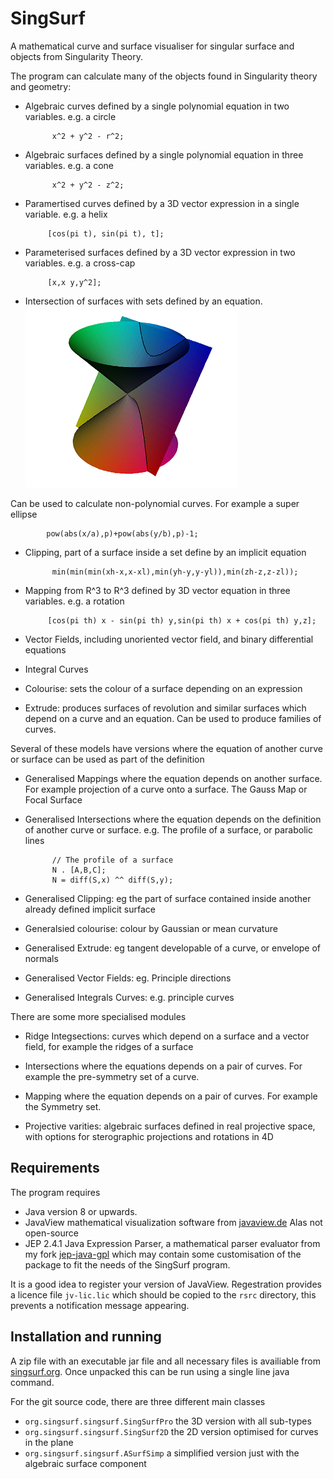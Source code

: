 # SingSurf
A mathematical curve and surface visualiser for singular surface and objects from Singularity Theory.

The program can calculate many of the objects found in Singularity theory and geometry:

* Algebraic curves defined by a single polynomial equation in two variables. e.g. a circle 

            x^2 + y^2 - r^2;
* Algebraic surfaces defined by a single polynomial equation in three variables. e.g. a cone

            x^2 + y^2 - z^2;
* Paramertised curves defined by a 3D vector expression in a single variable. e.g. a helix

           [cos(pi t), sin(pi t), t];   
* Parameterised surfaces defined by a 3D vector expression in two variables. e.g. a cross-cap

           [x,x y,y^2];          

* Intersection of surfaces with sets defined by an equation. 
![Intersection of a cone with a plane](doc/cone_intersection_sml.png)

Can be used to calculate non-polynomial curves. 
For example a super ellipse

			pow(abs(x/a),p)+pow(abs(y/b),p)-1; 


* Clipping, part of a surface inside a set define by an implicit equation

			min(min(min(xh-x,x-xl),min(yh-y,y-yl)),min(zh-z,z-zl));

* Mapping from R^3 to R^3 defined by 3D vector equation in three variables. e.g. a rotation

		   [cos(pi th) x - sin(pi th) y,sin(pi th) x + cos(pi th) y,z];   	
		   
* Vector Fields, including unoriented vector field, and binary differential equations

* Integral Curves	

* Colourise: sets the colour of a surface depending on an expression	 
	
* Extrude: produces surfaces of revolution and similar surfaces which depend on a curve and an equation. 
Can be used to produce families of curves.
	 
Several of these models have versions where the equation of another curve or surface can be used as part of the definition

* Generalised Mappings where the equation depends on another surface. For example projection of a curve onto a surface.
The Gauss Map or Focal Surface

* Generalised Intersections where the equation depends on the definition of another curve or surface. 
e.g. The profile of a surface, or parabolic lines

			// The profile of a surface
			N . [A,B,C];
			N = diff(S,x) ^^ diff(S,y);	

* Generalised Clipping: eg the part of 	surface contained inside another already defined implicit surface

* Generalsied colourise: colour by Gaussian or mean curvature

* Generalised Extrude: eg tangent developable of a curve, or envelope of normals

* Generalised Vector Fields: eg. Principle directions

* Generalised Integrals Curves: e.g. principle curves

There are some more specialised modules

* Ridge Integsections: curves which depend on a surface and a vector field, for example the ridges of a surface 

* Intersections where the equations depends on a pair of curves. For example the pre-symmetry set of a curve.

* Mapping where the equation depends on a pair of curves. For example the Symmetry set.

* Projective varities: algebraic surfaces defined in real projective space, 
with options for sterographic projections and rotations in 4D

## Requirements

The program requires

* Java version 8 or upwards.
* JavaView mathematical visualization software from [javaview.de](http://www.javaview.de/) Alas not open-source
* JEP 2.4.1 Java Expression Parser, a mathematical parser evaluator from my fork [jep-java-gpl](https://github.com/RichardMorris/jep-java-gpl) which may contain some customisation of the package to fit the needs of the SingSurf program.

It is a good idea to register your version of JavaView. Regestration provides a licence file `jv-lic.lic` which should be copied to the `rsrc` directory, this prevents a notification message appearing.    

## Installation and running

A zip file with an executable jar file and all necessary files is availiable from [singsurf.org](http://singsurf.org/singsurf/SingSurfPro.html). Once unpacked this can be run using a single line java command.

For the git source code, there are three different main classes
* `org.singsurf.singsurf.SingSurfPro` the 3D version with all sub-types
* `org.singsurf.singsurf.SingSurf2D` the 2D version optimised for curves in the plane
* `org.singsurf.singsurf.ASurfSimp` a simplified version just with the algebraic surface component







					               
